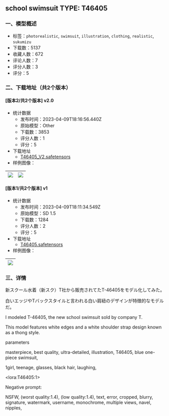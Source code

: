 ## school swimsuit TYPE: T46405
### 一、模型概述

- 标签：`photorealistic`, `swimsuit`, `illustration`, `clothing`, `realistic`, `sukumizu`
- 下载数：5137
- 收藏人数：672
- 评论人数：7
- 评分人数：3
- 评分：5

### 二、下载地址（共2个版本）

#### [版本2/共2个版本] v2.0

- 统计数据
  - 发布时间：2023-04-09T18:16:56.440Z
  - 原始模型：Other
  - 下载数：3853
  - 评分人数：1
  - 评分：5
- 下载地址
  - [T46405_V2.safetensors](https://civitai.com/api/download/models/41119)
- 样例图像：

| <img src="https://image.civitai.com/xG1nkqKTMzGDvpLrqFT7WA/7977a9cf-de30-4e9a-4947-a1ff8e6a5600/width=450/453297.jpeg" /> | <img src="https://image.civitai.com/xG1nkqKTMzGDvpLrqFT7WA/c17c2642-5bc1-4363-2d3e-f7fe4a2f8700/width=450/453306.jpeg" /> |
| ---- | ---- |

#### [版本1/共2个版本] v1

- 统计数据
  - 发布时间：2023-04-09T18:11:34.549Z
  - 原始模型：SD 1.5
  - 下载数：1284
  - 评分人数：2
  - 评分：5
- 下载地址
  - [T46405.safetensors](https://civitai.com/api/download/models/20084)
- 样例图像：

| <img src="https://image.civitai.com/xG1nkqKTMzGDvpLrqFT7WA/d4a1a9b1-ac51-4a6d-0a30-8c816ee29c00/width=450/212298.jpeg" /> |
| ---- |


### 三、详情
<p>新スクール水着（新スク）T社から販売されてたT-46405をモデル化してみた。</p><p>白いエッジやTバックスタイルと言われる白い肩紐のデザインが特徴的なモデルだ。</p><p>I modeled T-46405, the new school swimsuit sold by company T.</p><p>This model features white edges and a white shoulder strap design known as a thong style.</p><p>parameters</p><p>masterpiece, best quality, ultra-detailed, illustration, T46405, blue one-piece swimsuit,</p><p>1girl, teenage, glasses, black hair, laughing,</p><p>&lt;lora:T46405:1&gt;</p><p>Negative prompt:</p><p>NSFW, (worst quality:1.4), (low quality:1.4), text, error, cropped, blurry, signature, watermark, username, monochrome, multiple views, navel, nipples,</p><p></p>